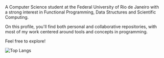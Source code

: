A Computer Science student at the Federal University of Rio de
Janeiro with a strong interest in Functional Programming, Data
Structures and Scientific Computing.

<!---
Currently, I'm working on a scientific research project based on the
book Structure and Interpretation of Computer Programs. Through this,
I've deepened my understanding of core programming concepts and
paradigms.
--->

On this profile, you'll find both personal and collaborative
repositories, with most of my work centered around tools and concepts
in programming.

Feel free to explore! 

![Top Langs](https://github-readme-stats.vercel.app/api/top-langs/?username=joaovictorlopezpereira&theme=dark&langs_count=20&layout=compact)

